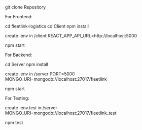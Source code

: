 git clone Repository

For Frontend:

cd fleetlink-logistics
cd Client 
npm install

create .env in /client 
REACT_APP_API_URL=http://localhost:5000


npm start


For Backend:

cd Server
npm install

create .env in /server
PORT=5000
MONGO_URI=mongodb://localhost:27017/fleetlink

npm start


For Testing:

create .env.test in /server
MONGO_URI=mongodb://localhost:27017/fleetlink_test

npm test



